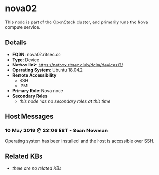 # nova02

This node is part of the OpenStack cluster, and primarily runs the Nova compute
service.

## Details

- **FQDN**: nova02.ritsec.co
- **Type**: Device
- **Netbox link**: https://netbox.ritsec.club/dcim/devices/2/
- **Operating System**: Ubuntu 18.04.2
- **Remote Accessibility**
  - SSH
  - IPMI
- **Primary Role**: Nova node
- **Secondary Roles**
    - _this node has no secondary roles at this time_

## Host Messages

### 10 May 2019 @ 23:06 EST - Sean Newman

Operating system has been installed, and the host is accessible over SSH.

## Related KBs

- _there are no related KBs_